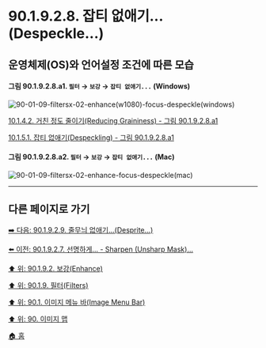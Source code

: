 # 90.1.9.2.8. 잡티 없애기...(Despeckle...)
## 운영체제(OS)와 언어설정 조건에 따른 모습

<a id="90-01-09-02-08-a1"></a>

#### 그림 90.1.9.2.8.a1. `필터` → `보강` → `잡티 없애기...` (Windows)
![90-01-09-filtersx-02-enhance(w1080)-focus-despeckle(windows)](https://github.com/wonder13662/gimp/assets/15767104/12f92e0b-47e4-4620-aee8-7efa050f1829)

[10.1.4.2. 거친 정도 줄이기(Reducing Graininess) - 그림 90.1.9.2.8.a1](./10-01-04-02-reducing_graininess.md#90-01-09-02-08-a1)

[10.1.5.1. 잡티 없애기(Despeckling) - 그림 90.1.9.2.8.a1](./10-01-05-01-despeckling.md#90-01-09-02-08-a1)

<a id="90-01-09-02-08-a2"></a>

#### 그림 90.1.9.2.8.a2. `필터` → `보강` → `잡티 없애기...` (Mac)
![90-01-09-filtersx-02-enhance-focus-despeckle(mac)](https://github.com/wonder13662/gimp/assets/15767104/750262eb-2b97-4506-9ca1-bd25a86b3b46)

***

## 다른 페이지로 가기

[➡️ 다음: 90.1.9.2.9. 줄무늬 없애기...(Desprite...)](./90-01-09-02-09-desprite.md)

[⬅️ 이전: 90.1.9.2.7. 선명하게... - Sharpen (Unsharp Mask)...](./90-01-09-02-07-sharpen_unsharp_mask.md)

[⬆️ 위: 90.1.9.2. 보강(Enhance)](./90-01-09-02-00-enhance.md)

[⬆️ 위: 90.1.9. 필터(Filters)](./90-01-09-00-filters.md)

[⬆️ 위: 90.1. 이미지 메뉴 바(Image Menu Bar)](./90-01-00-image-menu-bar.md)

[⬆️ 위: 90. 이미지 맵](./90-00-image-map.md)

[🏠 홈](./00-home.md)
